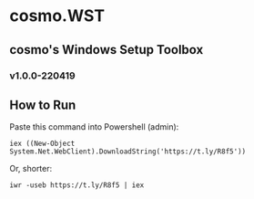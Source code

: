 # cosmo.WST
## cosmo's Windows Setup Toolbox
### v1.0.0-220419

## How to Run
Paste this command into Powershell (admin):
```
iex ((New-Object System.Net.WebClient).DownloadString('https://t.ly/R8f5'))
```
Or, shorter:
```
iwr -useb https://t.ly/R8f5 | iex
```